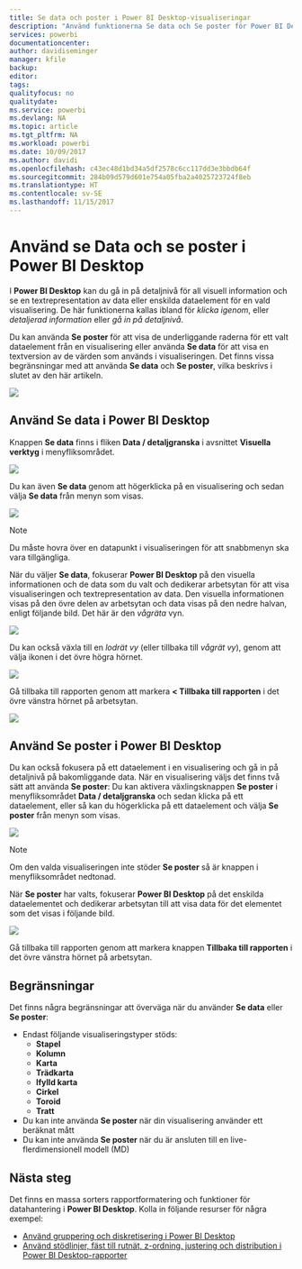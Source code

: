 ```yaml
---
title: Se data och poster i Power BI Desktop-visualiseringar
description: "Använd funktionerna Se data och Se poster för Power BI Desktop för att gå in på detaljnivå"
services: powerbi
documentationcenter: 
author: davidiseminger
manager: kfile
backup: 
editor: 
tags: 
qualityfocus: no
qualitydate: 
ms.service: powerbi
ms.devlang: NA
ms.topic: article
ms.tgt_pltfrm: NA
ms.workload: powerbi
ms.date: 10/09/2017
ms.author: davidi
ms.openlocfilehash: c43ec48d1bd34a5df2578c6cc117dd3e3bbdb64f
ms.sourcegitcommit: 284b09d579d601e754a05fba2a4025723724f8eb
ms.translationtype: HT
ms.contentlocale: sv-SE
ms.lasthandoff: 11/15/2017
---
```

# <a name="use-see-data-and-see-records-in-power-bi-desktop"></a>Använd se Data och se poster i Power BI Desktop
I **Power BI Desktop** kan du gå in på detaljnivå för all visuell information och se en textrepresentation av data eller enskilda dataelement för en vald visualisering. De här funktionerna kallas ibland för *klicka igenom*, eller *detaljerad information* eller *gå in på detaljnivå*.

Du kan använda **Se poster** för att visa de underliggande raderna för ett valt dataelement från en visualisering eller använda **Se data** för att visa en textversion av de värden som används i visualiseringen. Det finns vissa begränsningar med att använda **Se data** och **Se poster**, vilka beskrivs i slutet av den här artikeln.

![](media/desktop-see-data-see-records/see-data-see-records_1.png)

## <a name="using-see-data-in-power-bi-desktop"></a>Använd Se data i Power BI Desktop
Knappen **Se data** finns i fliken **Data / detaljgranska** i avsnittet **Visuella verktyg** i menyfliksområdet.

![](media/desktop-see-data-see-records/see-data-see-records_2.png)

Du kan även **Se data** genom att högerklicka på en visualisering och sedan välja **Se data** från menyn som visas.

![](media/desktop-see-data-see-records/see-data-see-records_3.png)

> [!NOTE]
> Du måste hovra över en datapunkt i visualiseringen för att snabbmenyn ska vara tillgängliga.
> 
> 

När du väljer **Se data**, fokuserar **Power BI Desktop** på den visuella informationen och de data som du valt och dedikerar arbetsytan för att visa visualiseringen och textrepresentation av data. Den visuella informationen visas på den övre delen av arbetsytan och data visas på den nedre halvan, enligt följande bild. Det här är den *vågräta* vyn.

![](media/desktop-see-data-see-records/see-data-see-records_4.png)

Du kan också växla till en *lodrät vy* (eller tillbaka till *vågrät vy*), genom att välja ikonen i det övre högra hörnet.

![](media/desktop-see-data-see-records/see-data-see-records_5.png)

Gå tillbaka till rapporten genom att markera **< Tillbaka till rapporten** i det övre vänstra hörnet på arbetsytan.

![](media/desktop-see-data-see-records/see-data-see-records_6.png)

## <a name="using-see-records-in-power-bi-desktop"></a>Använd Se poster i Power BI Desktop
Du kan också fokusera på ett dataelement i en visualisering och gå in på detaljnivå på bakomliggande data. När en visualisering väljs det finns två sätt att använda **Se poster**: Du kan aktivera växlingsknappen **Se poster** i menyfliksområdet **Data / detaljgranska** och sedan klicka på ett dataelement, eller så kan du högerklicka på ett dataelement och välja **Se poster** från menyn som visas.

![](media/desktop-see-data-see-records/see-data-see-records_7.png)

> [!NOTE]
> Om den valda visualiseringen inte stöder **Se poster** så är knappen i menyfliksområdet nedtonad.
> 
> 

När **Se poster** har valts, fokuserar **Power BI Desktop** på det enskilda dataelementet och dedikerar arbetsytan till att visa data för det elementet som det visas i följande bild.

![](media/desktop-see-data-see-records/see-data-see-records_8.png)

Gå tillbaka till rapporten genom att markera knappen **Tillbaka till rapporten** i det övre vänstra hörnet på arbetsytan.

## <a name="limitations"></a>Begränsningar
Det finns några begränsningar att överväga när du använder **Se data** eller **Se poster**:

* Endast följande visualiseringstyper stöds:
  * **Stapel**
  * **Kolumn**
  * **Karta**
  * **Trädkarta**
  * **Ifylld karta**
  * **Cirkel**
  * **Toroid**
  * **Tratt**
* Du kan inte använda **Se poster** när din visualisering använder ett beräknat mått
* Du kan inte använda **Se poster** när du är ansluten till en live-flerdimensionell modell (MD)

## <a name="next-steps"></a>Nästa steg
Det finns en massa sorters rapportformatering och funktioner för datahantering i **Power BI Desktop**. Kolla in följande resurser för några exempel:

* [Använd gruppering och diskretisering i Power BI Desktop](desktop-grouping-and-binning.md)
* [Använd stödlinjer, fäst till rutnät, z-ordning, justering och distribution i Power BI Desktop-rapporter](desktop-gridlines-snap-to-grid.md)

